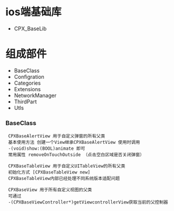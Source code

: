 # ios端基础库
* CPX_BaseLib
  
# 组成部件
* BaseClass  
* Configration  
* Categories  
* Extensions  
* NetworkManager
* ThirdPart
* Utls

### BaseClass  
	 CPXBaseAlertView 用于自定义弹窗的所有父类
	 基本使用方法 创建一个View继承CPXBaseAlertView 使用时调用
	 -(void)show:(BOOL)animate 即可
	 常用属性 removeOnTouchOutside （点击空白区域是否关闭弹窗）
	 
	 CPXBaseTableView 用于自定义UITableView的所有父类
	 初始化方式 [CPXBaseTableView new]
	 CPXBaseTableView内部已经处理不同系统版本适配问题
	 
	 CPXBaseView 用于所有自定义视图的父类
	 可通过
	 -(CPXBaseViewController*)getViewcontrollerView获取当前的父控制器
	 
	 